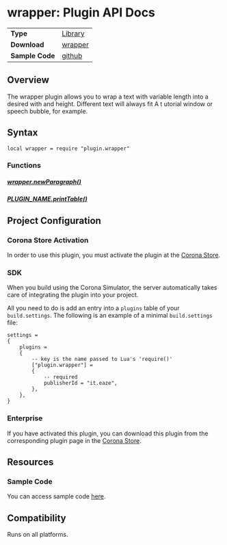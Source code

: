 
# wrapper: Plugin API Docs

|||
|:--|:--|
| __Type__             | [Library](http://docs.coronalabs.com/api/type/Library.html)
| __Download__         | [wrapper](http://store.coronalabs.com/plugin/wrapper)
| __Sample Code__      | [github](http://store.coronalabs.com/plugin/wrapper)

## Overview

The wrapper plugin allows you to wrap a text with variable length into a desired with and height. Different text will always fit A t utorial window or speech bubble, for example.


## Syntax

	local wrapper = require "plugin.wrapper"

### Functions

##### [wrapper.newParagraph()](newParagraph.markdown)

##### [PLUGIN_NAME.printTable()](printTable.markdown)



## Project Configuration

### Corona Store Activation

In order to use this plugin, you must activate the plugin at the [Corona Store](http://store.coronalabs.com/plugin/wrapper).


### SDK

When you build using the Corona Simulator, the server automatically takes care of integrating the plugin into your project. 

All you need to do is add an entry into a `plugins` table of your `build.settings`. The following is an example of a minimal `build.settings` file:

``````
settings =
{
	plugins =
	{
		-- key is the name passed to Lua's 'require()'
		["plugin.wrapper"] =
		{
			-- required
			publisherId = "it.eaze",
		},
	},		
}
``````

### Enterprise

If you have activated this plugin, you can download this plugin from the corresponding plugin page in the [Corona Store](http://store.coronalabs.com/plugin/wrapper).



## Resources

### Sample Code

You can access sample code [here](SAMPLE_CODE_URL).




## Compatibility

Runs on all platforms.
